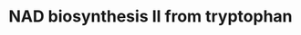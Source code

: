 ---
annotations:
- type: Pathway Ontology
  value: nicotinamide adenine dinucleotide biosynthetic pathway
authors:
- Mkutmon
- MaintBot
- Eweitz
description: 'As a general rule, most prokaryotes utilize the aspartate de novo pathway,
  in which the nicotinate moiety of NAD is synthesized from aspartate (see NAD biosynthesis
  I (from aspartate)). In eukaryotes, the de novo pathway starts with tryptophan (this
  pathway).  The role of tryptophan as a precursor in eukaryotic NAD biosynthesis
  was first suggested by nutritional studies in which humans stricken with pellagra,
  a nicotinamide (niacine) deficiency disease, recovered after the addition of tryptophan
  or niacin to their diets [Krehl45]. Other studies established tryptophan as a precursor
  of NAD in many animal and plant systems [Foster80a]. This pathway is closely related
  to the catabolic pathway of tryptophan (tryptophan degradation I (via anthranilate)),
  suggesting an evolutionary link between the two.  Though rare, the synthesis of
  NAD from tryptophan in prokaryotes has been observed in several organisms. Wilson
  and Henderson reported that Xanthomonas arboricola pv. pruni requires niacin for
  growth and can use tryptophan or 3-hydroxyanthranilic acid as a substitute [Wilson63].
  Some members of the Actinomycete group were also reported to utilize tryptophan
  for NAD biosynthesis [Lingens64].  Recent studies based on comparative genome analysis
  have identified the five genes involved in the "eukaryotic" pathway in several bacterial
  strains, confirming that some bacteria may indeed utilize this pathway rather than
  the aspartate pathway [Kurnasov03].  In yeast, the de novo pathway consists of six
  enzymatic steps (catalyzed by the products of the BNA genes) and one non-enzymatic
  reaction. After the last enzymatic reaction (catalyzed by Bna6p), the de novo pathway
  converges with the salvage pathway [Panozzo02].  In plants:  In plants current evidence
  strongly supports the NAD biosynthetic route from L-aspartate (NAD biosynthesis
  I (from aspartate)). However, the finding of gene homologs encoding enzymes of the
  early steps in the kynurenine pathway (this pathway) in the genome sequence of rice
  (Oryza sativa) does not rule out this pathway in monocotyledones and remains to
  be further investigated [Katoh06] [Katoh04].'
last-edited: 2021-05-21
organisms:
- Bos taurus
redirect_from:
- /index.php/Pathway:WP3228
- /instance/WP3228
schema-jsonld:
- '@context': https://schema.org/
  '@id': https://wikipathways.github.io/pathways/WP3228.html
  '@type': Dataset
  creator:
    '@type': Organization
    name: WikiPathways
  description: 'As a general rule, most prokaryotes utilize the aspartate de novo
    pathway, in which the nicotinate moiety of NAD is synthesized from aspartate (see
    NAD biosynthesis I (from aspartate)). In eukaryotes, the de novo pathway starts
    with tryptophan (this pathway).  The role of tryptophan as a precursor in eukaryotic
    NAD biosynthesis was first suggested by nutritional studies in which humans stricken
    with pellagra, a nicotinamide (niacine) deficiency disease, recovered after the
    addition of tryptophan or niacin to their diets [Krehl45]. Other studies established
    tryptophan as a precursor of NAD in many animal and plant systems [Foster80a].
    This pathway is closely related to the catabolic pathway of tryptophan (tryptophan
    degradation I (via anthranilate)), suggesting an evolutionary link between the
    two.  Though rare, the synthesis of NAD from tryptophan in prokaryotes has been
    observed in several organisms. Wilson and Henderson reported that Xanthomonas
    arboricola pv. pruni requires niacin for growth and can use tryptophan or 3-hydroxyanthranilic
    acid as a substitute [Wilson63]. Some members of the Actinomycete group were also
    reported to utilize tryptophan for NAD biosynthesis [Lingens64].  Recent studies
    based on comparative genome analysis have identified the five genes involved in
    the "eukaryotic" pathway in several bacterial strains, confirming that some bacteria
    may indeed utilize this pathway rather than the aspartate pathway [Kurnasov03].  In
    yeast, the de novo pathway consists of six enzymatic steps (catalyzed by the products
    of the BNA genes) and one non-enzymatic reaction. After the last enzymatic reaction
    (catalyzed by Bna6p), the de novo pathway converges with the salvage pathway [Panozzo02].  In
    plants:  In plants current evidence strongly supports the NAD biosynthetic route
    from L-aspartate (NAD biosynthesis I (from aspartate)). However, the finding of
    gene homologs encoding enzymes of the early steps in the kynurenine pathway (this
    pathway) in the genome sequence of rice (Oryza sativa) does not rule out this
    pathway in monocotyledones and remains to be further investigated [Katoh06] [Katoh04].'
  keywords:
  - 3-Hydroxyanthranilic acid
  - Carbon dioxide
  - NADP
  - NAD
  - Adenosine
  - L-Glutamine
  - KMO
  - 2-Amino-3-carboxymuconic
  - HAAO
  - L-Tryptophan
  - AFMID
  - Quinolinic acid
  - Water
  - N'-Formylkynurenine
  - Hydrogen Ion
  - acid semialdehyde
  - L-Alanine
  - Phosphoribosyl
  - L-Kynurenine
  - TDO2
  - NADPH
  - KYNU
  - Oxygen
  - NADSYN1
  - QPRT
  - monophosphate
  - Formic acid
  - adenine dinucleotide
  - L-3-Hydroxykynurenine
  - L-Glutamic acid
  - mononucleotide
  - Nicotinic acid
  - NMNAT1
  - triphosphate
  - pyrophosphate
  - Pyrophosphate
  license: CC0
  name: NAD biosynthesis II from tryptophan
seo: CreativeWork
title: NAD biosynthesis II from tryptophan
wpid: WP3228
---